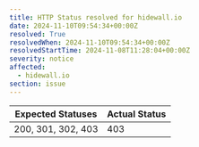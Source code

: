 ```yaml
---
title: HTTP Status resolved for hidewall.io
date: 2024-11-10T09:54:34+00:00Z
resolved: True
resolvedWhen: 2024-11-10T09:54:34+00:00Z
resolvedStartTime: 2024-11-08T11:28:04+00:00Z
severity: notice
affected:
  - hidewall.io
section: issue
---
```


| Expected Statuses | Actual Status  |
|-------------------|----------------|
| 200, 301, 302, 403 | 403 |
